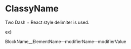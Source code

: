 # ClassyName

Two Dash + React style delimiter is used.

ex)

BlockName__ElementName--modifierName--modifierValue